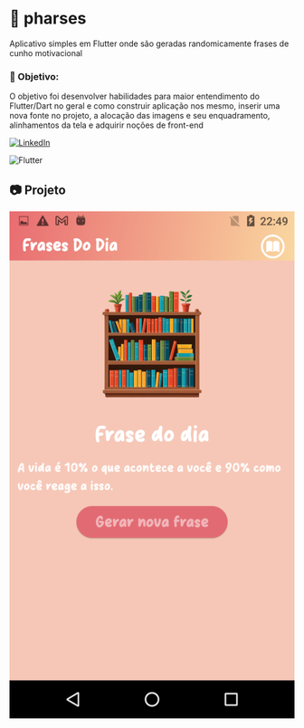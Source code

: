 
# 📖 pharses

Aplicativo simples em Flutter onde são geradas randomicamente frases de cunho motivacional

### 🎯 Objetivo:

O objetivo foi desenvolver habilidades para maior entendimento do Flutter/Dart no geral e como construir aplicação nos mesmo, inserir uma nova fonte no projeto, a alocação das imagens e seu enquadramento, alinhamentos da tela e adquirir noções de front-end

[![LinkedIn](https://img.shields.io/badge/LinkedIn-Profile-blue)](https://www.linkedin.com/in/guilhermediascavalcante/)

![Flutter](https://camo.githubusercontent.com/5fbc735c4188a94f0b7e6f40fe727833f16d3d367998d8ee0a9934e5a4a4e327/68747470733a2f2f696d672e736869656c64732e696f2f62616467652f466c75747465722d2532333032353639422e7376673f7374796c653d706c6173746963266c6f676f3d466c7574746572266c6f676f436f6c6f723d7768697465)

## 📷 Projeto

![Texto Alternativo](images/FrasesDoDia.png)



